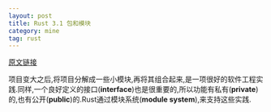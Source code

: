 ```yaml
---
layout: post
title: Rust 3.1 包和模块
category: mine
tag: rust
---
```


[原文链接][from]

项目变大之后,将项目分解成一些小模块,再将其组合起来,是一项很好的软件工程实践.同样,一个良好定义的接口(**interface**)也是很重要的,所以功能有私有(**private**)的,也有公开(**public**)的.Rust通过模块系统(**module system**),来支持这些实践.


[from]: http://doc.rust-lang.org/book/crates-and-modules.html
